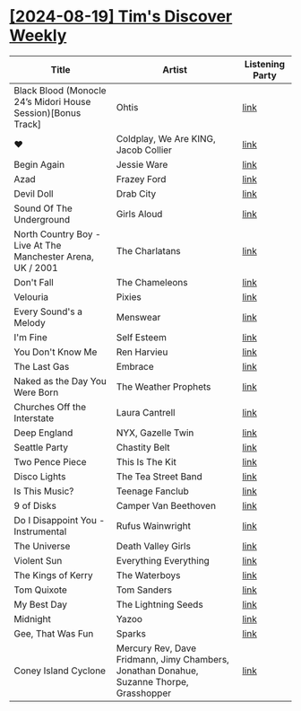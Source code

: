 # [[2024-08-19] Tim's Discover Weekly](https://open.spotify.com/user/zachthehammer/playlist/6DF9LQLbtkqh4PD9B7to6L)

| Title | Artist | Listening Party |
| --- | --- | --- |
| Black Blood (Monocle 24’s Midori House Session)[Bonus Track] | Ohtis | [link](https://timstwitterlisteningparty.com/pages/replay/feed_689.html) |
| ❤️ | Coldplay, We Are KING, Jacob Collier | [link](https://timstwitterlisteningparty.com/pages/replay/feed_944.html) |
| Begin Again | Jessie Ware | [link](https://timstwitterlisteningparty.com/pages/replay/feed_1260.html) |
| Azad | Frazey Ford | [link](https://timstwitterlisteningparty.com/pages/replay/feed_756.html) |
| Devil Doll | Drab City | [link](https://timstwitterlisteningparty.com/pages/replay/feed_526.html) |
| Sound Of The Underground | Girls Aloud | [link]() |
| North Country Boy - Live At The Manchester Arena, UK / 2001 | The Charlatans | [link](https://timstwitterlisteningparty.com/pages/replay/feed_602.html) |
| Don't Fall | The Chameleons | [link](https://timstwitterlisteningparty.com/pages/replay/feed_382.html) |
| Velouria | Pixies | [link](https://timstwitterlisteningparty.com/pages/replay/feed_367.html) |
| Every Sound's a Melody | Menswear | [link](https://timstwitterlisteningparty.com/pages/replay/feed_486.html) |
| I'm Fine | Self Esteem | [link](https://timstwitterlisteningparty.com/pages/replay/feed_952.html) |
| You Don't Know Me | Ren Harvieu | [link](https://timstwitterlisteningparty.com/pages/replay/feed_77.html) |
| The Last Gas | Embrace | [link](https://timstwitterlisteningparty.com/pages/replay/feed_132.html) |
| Naked as the Day You Were Born | The Weather Prophets | [link](https://timstwitterlisteningparty.com/pages/replay/feed_332.html) |
| Churches Off the Interstate | Laura Cantrell | [link](https://timstwitterlisteningparty.com/pages/replay/feed_256.html) |
| Deep England | NYX, Gazelle Twin | [link](https://timstwitterlisteningparty.com/pages/replay/feed_715.html) |
| Seattle Party | Chastity Belt | [link](https://timstwitterlisteningparty.com/pages/replay/feed_166.html) |
| Two Pence Piece | This Is The Kit | [link](https://timstwitterlisteningparty.com/pages/replay/feed_110.html) |
| Disco Lights | The Tea Street Band | [link](https://timstwitterlisteningparty.com/pages/replay/feed_917.html) |
| Is This Music? | Teenage Fanclub | [link](https://timstwitterlisteningparty.com/pages/replay/feed_87.html) |
| 9 of Disks | Camper Van Beethoven | [link](https://timstwitterlisteningparty.com/pages/replay/feed_244.html) |
| Do I Disappoint You - Instrumental | Rufus Wainwright | [link](https://timstwitterlisteningparty.com/pages/replay/feed_606.html) |
| The Universe | Death Valley Girls | [link](https://timstwitterlisteningparty.com/pages/replay/feed_864.html) |
| Violent Sun | Everything Everything | [link](https://timstwitterlisteningparty.com/pages/replay/feed_429.html) |
| The Kings of Kerry | The Waterboys | [link](https://timstwitterlisteningparty.com/pages/replay/feed_531.html) |
| Tom Quixote | Tom Sanders | [link](https://timstwitterlisteningparty.com/pages/replay/feed_706.html) |
| My Best Day | The Lightning Seeds | [link](https://timstwitterlisteningparty.com/pages/replay/feed_37.html) |
| Midnight | Yazoo | [link](https://timstwitterlisteningparty.com/pages/replay/feed_1122.html) |
| Gee, That Was Fun | Sparks | [link](https://timstwitterlisteningparty.com/pages/replay/feed_1271.html) |
| Coney Island Cyclone | Mercury Rev, Dave Fridmann, Jimy Chambers, Jonathan Donahue, Suzanne Thorpe, Grasshopper | [link](https://timstwitterlisteningparty.com/pages/replay/feed_524.html) |
